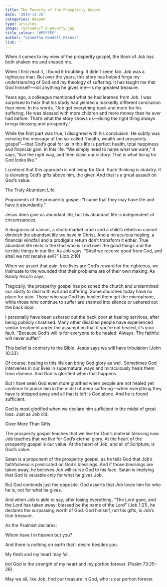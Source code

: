 ```yaml
---
title: The Poverty of the Prosperity Gospel
date: '2019-11-25'
categories: deepen
type: articles
image: /uploads/7.8-poverty.jpg
title_colour: "#FFFFFF"
author: "Vaneetha Rendall Risner"
link: ''
---
```

When it comes to my view of the prosperity gospel, the Book of Job has both shaken me and shaped me. 

When I first read it, I found it troubling. It didn’t seem fair. Job was a righteous man. But over the years, this story has helped forge my understanding of God and my theology of suffering. It has taught me that God himself—not anything he gives me—is my greatest treasure. 

Years ago, a colleague mentioned what he had learned from Job. I was surprised to hear that his study had yielded a markedly different conclusion than mine. In his words, “Job got everything back and more for his suffering. He was blessed with more children and more money than he ever had before. That’s what the story shows us—doing the right thing always brings blessing and prosperity.” 

While the first part was true, I disagreed with his conclusion. He subtly was echoing the message of the so-called “health, wealth and prosperity gospel”—that God’s goal for us in this life is perfect health, total happiness and financial gain. In this life. “We simply need to name what we want,” it says, “live the right way, and then claim our victory. That is what living for God looks like.” 

I contend that this approach is not living for God. Such thinking is idolatry. It is elevating God’s gifts above him, the giver. And that is a great assault on God’s value. 

The Truly Abundant Life 

Proponents of the prosperity gospel: “I came that they may have life and have it abundantly.” 

Jesus does give us abundant life, but his abundant life is independent of circumstances. 

A diagnosis of cancer, a stock-market crash and a child’s rebellion cannot diminish the abundant life we have in Christ. And a miraculous healing, a financial windfall and a prodigal’s return don’t transform it either. True abundant life rests in the God who is Lord over the good things and the terrible things in our life. As Job says, “Shall we receive good from God, and shall we not receive evil?” (Job 2:10). 

When we assert that pain-free lives are God’s reward for the righteous, we insinuate to the wounded that their problems are of their own making. As Randy Alcorn says, 

Tragically, the prosperity gospel has poisoned the church and undermined our ability to deal with evil and suffering. Some churches today have no place for pain. Those who say God has healed them get the microphone, while those who continue to suffer are shamed into silence or ushered out the back door. 

I personally have been ushered out the back door at healing services, after being publicly chastised. Many other disabled people have experienced similar treatment under the assumption that if you’re not healed, it’s your fault. “Because God’s will is for everyone to be healed. Always. The faithful will never suffer.” 

This belief is contrary to the Bible. Jesus says we will have tribulation (John 16:33). 

Of course, healing in this life can bring God glory as well. Sometimes God intervenes in our lives in supernatural ways and miraculously heals them from disease. And God is glorified when that happens. 

But I have seen God even more glorified when people are not healed yet continue to praise him in the midst of deep suffering—when everything they have is stripped away and all that is left is God alone. And he is found sufficient. 

God is most glorified when we declare him sufficient in the midst of great loss. Just as Job did. 

Giver More Than Gifts 

The prosperity gospel teaches that we live for God’s material blessing now. Job teaches that we live for God’s eternal glory. At the heart of the prosperity gospel is our value. At the heart of Job, and all of Scripture, is God’s value. 

Satan is a proponent of the prosperity gospel, as he tells God that Job’s faithfulness is predicated on God’s blessings. And if those blessings are taken away, he believes Job will curse God to his face. Satan is implying that God is valuable only for what he gives Job. 

But God contends just the opposite. God asserts that Job loves him for who he is, not for what he gives. 

And when Job is able to say, after losing everything, “The Lord gave, and the Lord has taken away; blessed be the name of the Lord” (Job 1:21), he declares the surpassing worth of God. God himself, not his gifts, is Job’s true treasure. 

As the Psalmist declares: 

Whom have I in heaven but you? 

And there is nothing on earth that I desire besides you. 

My flesh and my heart may fail, 

but God is the strength of my heart and my portion forever. (Psalm 73:25–26) 

May we all, like Job, find our treasure in God, who is our portion forever.
